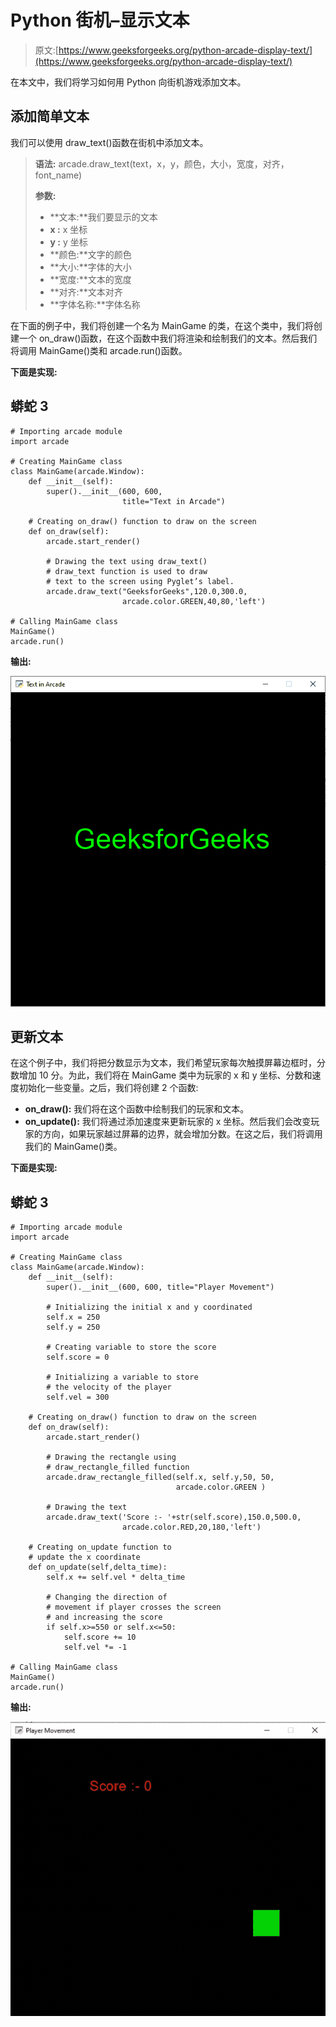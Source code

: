 # Python 街机–显示文本

> 原文:[https://www.geeksforgeeks.org/python-arcade-display-text/](https://www.geeksforgeeks.org/python-arcade-display-text/)

在本文中，我们将学习如何用 Python 向街机游戏添加文本。

## 添加简单文本

我们可以使用 draw_text()函数在街机中添加文本。

> **语法:** arcade.draw_text(text，x，y，颜色，大小，宽度，对齐，font_name)
> 
> **参数:**
> 
> *   **文本:**我们要显示的文本
> *   **x :** x 坐标
> *   **y :** y 坐标
> *   **颜色:**文字的颜色
> *   **大小:**字体的大小
> *   **宽度:**文本的宽度
> *   **对齐:**文本对齐
> *   **字体名称:**字体名称

在下面的例子中，我们将创建一个名为 MainGame 的类，在这个类中，我们将创建一个 on_draw()函数，在这个函数中我们将渲染和绘制我们的文本。然后我们将调用 MainGame()类和 arcade.run()函数。

**下面是实现:**

## 蟒蛇 3

```
# Importing arcade module
import arcade

# Creating MainGame class       
class MainGame(arcade.Window):
    def __init__(self):
        super().__init__(600, 600,
                         title="Text in Arcade")

    # Creating on_draw() function to draw on the screen
    def on_draw(self):
        arcade.start_render()

        # Drawing the text using draw_text()
        # draw_text function is used to draw 
        # text to the screen using Pyglet’s label.
        arcade.draw_text("GeeksforGeeks",120.0,300.0,
                         arcade.color.GREEN,40,80,'left')

# Calling MainGame class       
MainGame()
arcade.run()
```

**输出:**

![](img/a322aa19ce0f08c29439bcccb948cffa.png)

## 更新文本

在这个例子中，我们将把分数显示为文本，我们希望玩家每次触摸屏幕边框时，分数增加 10 分。为此，我们将在 MainGame 类中为玩家的 x 和 y 坐标、分数和速度初始化一些变量。之后，我们将创建 2 个函数:

*   **on_draw():** 我们将在这个函数中绘制我们的玩家和文本。
*   **on_update():** 我们将通过添加速度来更新玩家的 x 坐标。然后我们会改变玩家的方向，如果玩家越过屏幕的边界，就会增加分数。在这之后，我们将调用我们的 MainGame()类。

**下面是实现:**

## 蟒蛇 3

```
# Importing arcade module
import arcade

# Creating MainGame class       
class MainGame(arcade.Window):
    def __init__(self):
        super().__init__(600, 600, title="Player Movement")

        # Initializing the initial x and y coordinated
        self.x = 250 
        self.y = 250

        # Creating variable to store the score
        self.score = 0

        # Initializing a variable to store
        # the velocity of the player
        self.vel = 300

    # Creating on_draw() function to draw on the screen
    def on_draw(self):
        arcade.start_render()

        # Drawing the rectangle using
        # draw_rectangle_filled function
        arcade.draw_rectangle_filled(self.x, self.y,50, 50,
                                     arcade.color.GREEN )

        # Drawing the text
        arcade.draw_text('Score :- '+str(self.score),150.0,500.0,
                         arcade.color.RED,20,180,'left')

    # Creating on_update function to
    # update the x coordinate
    def on_update(self,delta_time):
        self.x += self.vel * delta_time

        # Changing the direction of
        # movement if player crosses the screen
        # and increasing the score
        if self.x>=550 or self.x<=50:
            self.score += 10
            self.vel *= -1

# Calling MainGame class       
MainGame()
arcade.run()
```

**输出:**

![](img/8eb041ed3779c665b172f31e0b9331d1.png)